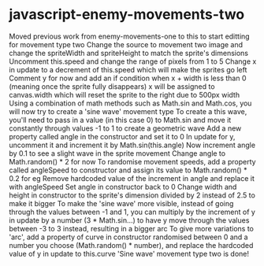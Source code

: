 # javascript-enemy-movements-two

Moved previous work from enemy-movements-one to this to start editting for movement type two
Change the source to movement two image and change the spriteWidth and spriteHeight to match the sprite's dimensions
Uncomment this.speed and change the range of pixels from 1 to 5
Change x in update to a decrement of this.speed which will make the sprites go left
Comment y for now and add an if condition when x + width is less than 0 (meaning once the sprite fully disappears) x will be assigned to canvas.width which will reset the sprite to the right due to 500px width
Using a combination of math methods such as Math.sin and Math.cos, you will now try to create a 'sine wave' movement type
To create a this wave, you'll need to pass in a value (in this case 0) to Math.sin and move it constantly through values -1 to 1 to create a geometric wave
Add a new property called angle in the constructor and set it to 0
In update for y, uncomment it and increment it by Math.sin(this.angle)
Now increment angle by 0.1 to see a slight wave in the sprite movement
Change angle to Math.random() \* 2 for now
To randomise movement speeds, add a property called angleSpeed to constructor and assign its value to Math.random() \* 0.2 for eg
Remove hardcoded value of the increment in angle and replace it with angleSpeed
Set angle in constructor back to 0
Change width and height in constructor to the sprite's dimension divided by 2 instead of 2.5 to make it bigger
To make the 'sine wave' more visible, instead of going through the values between -1 and 1, you can multiply by the increment of y in update by a number (3 \* Math.sin...) to have y move through the values between -3 to 3 instead, resulting in a bigger arc
To give more variations to 'arc', add a property of curve in constructor randomised between 0 and a number you choose (Math.random() \* number), and replace the hardcoded value of y in update to this.curve
'Sine wave' movement type two is done!
